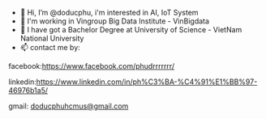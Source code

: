 - 👋 Hi, I’m @doducphu, i'm interested in AI, IoT System
- 👀 I'm working in Vingroup Big Data Institute - VinBigdata
- 🌱 I have got a Bachelor Degree at University of Science - VietNam National University
- 📫 contact me by:

facebook:https://www.facebook.com/phudrrrrrrr/

linkedin:https://www.linkedin.com/in/ph%C3%BA-%C4%91%E1%BB%97-46976b1a5/

gmail: doducphuhcmus@gmail.com

<!---
doducphu/doducphu is a ✨ special ✨ repository because its `README.md` (this file) appears on your GitHub profile.
You can click the Preview link to take a look at your changes.
--->
